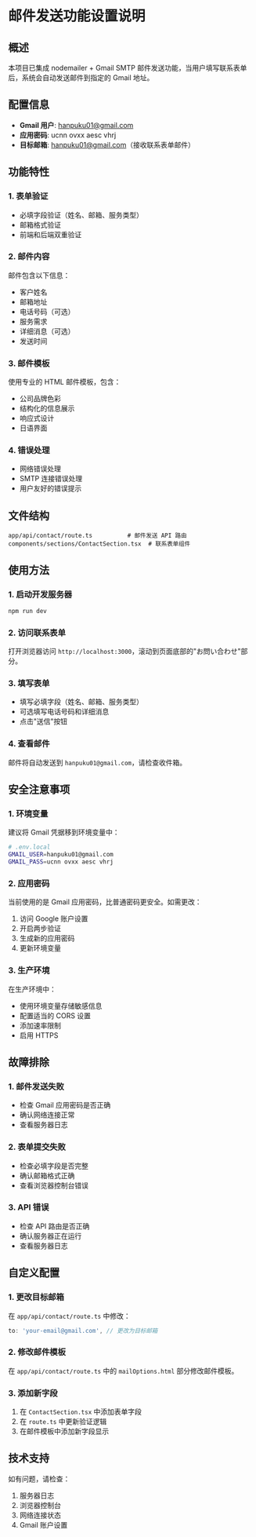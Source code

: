# 邮件发送功能设置说明

## 概述
本项目已集成 nodemailer + Gmail SMTP 邮件发送功能，当用户填写联系表单后，系统会自动发送邮件到指定的 Gmail 地址。

## 配置信息
- **Gmail 用户**: hanpuku01@gmail.com
- **应用密码**: ucnn ovxx aesc vhrj
- **目标邮箱**: hanpuku01@gmail.com（接收联系表单邮件）

## 功能特性

### 1. 表单验证
- 必填字段验证（姓名、邮箱、服务类型）
- 邮箱格式验证
- 前端和后端双重验证

### 2. 邮件内容
邮件包含以下信息：
- 客户姓名
- 邮箱地址
- 电话号码（可选）
- 服务需求
- 详细消息（可选）
- 发送时间

### 3. 邮件模板
使用专业的 HTML 邮件模板，包含：
- 公司品牌色彩
- 结构化的信息展示
- 响应式设计
- 日语界面

### 4. 错误处理
- 网络错误处理
- SMTP 连接错误处理
- 用户友好的错误提示

## 文件结构

```
app/api/contact/route.ts          # 邮件发送 API 路由
components/sections/ContactSection.tsx  # 联系表单组件
```

## 使用方法

### 1. 启动开发服务器
```bash
npm run dev
```

### 2. 访问联系表单
打开浏览器访问 `http://localhost:3000`，滚动到页面底部的"お問い合わせ"部分。

### 3. 填写表单
- 填写必填字段（姓名、邮箱、服务类型）
- 可选填写电话号码和详细消息
- 点击"送信"按钮

### 4. 查看邮件
邮件将自动发送到 `hanpuku01@gmail.com`，请检查收件箱。

## 安全注意事项

### 1. 环境变量
建议将 Gmail 凭据移到环境变量中：
```bash
# .env.local
GMAIL_USER=hanpuku01@gmail.com
GMAIL_PASS=ucnn ovxx aesc vhrj
```

### 2. 应用密码
当前使用的是 Gmail 应用密码，比普通密码更安全。如需更改：
1. 访问 Google 账户设置
2. 开启两步验证
3. 生成新的应用密码
4. 更新环境变量

### 3. 生产环境
在生产环境中：
- 使用环境变量存储敏感信息
- 配置适当的 CORS 设置
- 添加速率限制
- 启用 HTTPS

## 故障排除

### 1. 邮件发送失败
- 检查 Gmail 应用密码是否正确
- 确认网络连接正常
- 查看服务器日志

### 2. 表单提交失败
- 检查必填字段是否完整
- 确认邮箱格式正确
- 查看浏览器控制台错误

### 3. API 错误
- 检查 API 路由是否正确
- 确认服务器正在运行
- 查看服务器日志

## 自定义配置

### 1. 更改目标邮箱
在 `app/api/contact/route.ts` 中修改：
```typescript
to: 'your-email@gmail.com', // 更改为目标邮箱
```

### 2. 修改邮件模板
在 `app/api/contact/route.ts` 中的 `mailOptions.html` 部分修改邮件模板。

### 3. 添加新字段
1. 在 `ContactSection.tsx` 中添加表单字段
2. 在 `route.ts` 中更新验证逻辑
3. 在邮件模板中添加新字段显示

## 技术支持
如有问题，请检查：
1. 服务器日志
2. 浏览器控制台
3. 网络连接状态
4. Gmail 账户设置
